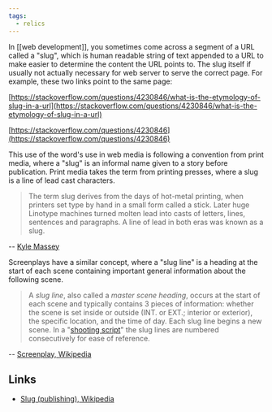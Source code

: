 ```yaml
---
tags:
  - relics
---
```

In [[web development]], you sometimes come across a segment of a URL called a "slug", which is human readable string of text appended to a URL to make easier to determine the content the URL points to.  The slug itself if usually not actually necessary for web server to serve the correct page.  For example, these two links point to the same page:

[https://stackoverflow.com/questions/4230846/what-is-the-etymology-of-slug-in-a-url](https://stackoverflow.com/questions/4230846/what-is-the-etymology-of-slug-in-a-url)

[https://stackoverflow.com/questions/4230846](https://stackoverflow.com/questions/4230846)

This use of the word's use in web media is following a convention from print media, where a "slug" is an informal name given to a story before publication.  Print media takes the term from printing presses, where a slug is a line of lead cast characters.

> The term slug derives from the days of hot-metal printing, when printers set type by hand in a small form called a stick. Later huge Linotype machines turned molten lead into casts of letters, lines, sentences and paragraphs. A line of lead in both eras was known as a slug.

-- [Kyle Massey](https://archive.nytimes.com/www.nytimes.com/times-insider/2014/11/24/whats-in-a-slug/)

Screenplays have a similar concept, where a "slug line" is a heading at the start of each scene containing important general information about the following scene.

> A _slug line_, also called a _master scene heading_, occurs at the start of each scene and typically contains 3 pieces of information: whether the scene is set inside or outside (INT. or EXT.; interior or exterior), the specific location, and the time of day. Each slug line begins a new scene. In a "[shooting script](https://en.wikipedia.org/wiki/Shooting_script "Shooting script")" the slug lines are numbered consecutively for ease of reference.

-- [Screenplay, Wikipedia](https://en.wikipedia.org/wiki/Screenplay#Format_and_style)

## Links

- [Slug (publishing), Wikipedia](https://en.wikipedia.org/wiki/Slug_(publishing))